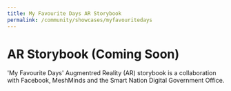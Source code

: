 ```yaml
---
title: My Favourite Days AR Storybook
permalink: /community/showcases/myfavouritedays
---
```


# AR Storybook (Coming Soon)

'My Favourite Days' Augmentred Reality (AR) storybook is a collaboration with Facebook, MeshMinds and the Smart Nation Digital Government Office. 

